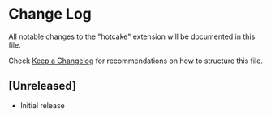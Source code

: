 # Change Log
All notable changes to the "hotcake" extension will be documented in this file.

Check [Keep a Changelog](http://keepachangelog.com/) for recommendations on how to structure this file.

## [Unreleased]
- Initial release